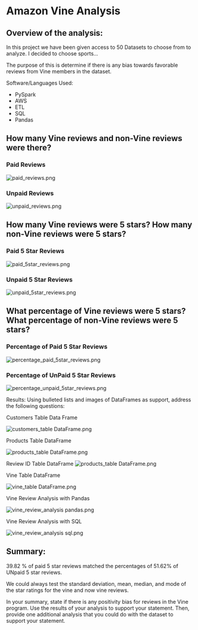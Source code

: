 # Amazon Vine Analysis

## Overview of the analysis: 

In this project we have been given access to 50 Datasets to choose from to analyze. I decided to choose sports...

The purpose of this is determine if there is any bias towards favorable reviews from Vine members in the dataset.

Software/Languages Used: 

* PySpark 
* AWS 
* ETL 
* SQL
* Pandas

## How many Vine reviews and non-Vine reviews were there?

### Paid Reviews

![paid_reviews.png](https://github.com/ABorden23/Amazon_Vine_Analysis/blob/main/resources/paid_reviews.png)

### Unpaid Reviews

![unpaid_reviews.png](https://github.com/ABorden23/Amazon_Vine_Analysis/blob/main/resources/unpaid_reviews.png)

## How many Vine reviews were 5 stars? How many non-Vine reviews were 5 stars?

### Paid 5 Star Reviews

![paid_5star_reviews.png](https://github.com/ABorden23/Amazon_Vine_Analysis/blob/main/resources/paid_5star_reviews.png)

### Unpaid 5 Star Reviews

![unpaid_5star_reviews.png](https://github.com/ABorden23/Amazon_Vine_Analysis/blob/main/resources/unpaid_5star_reviews.png)

## What percentage of Vine reviews were 5 stars? What percentage of non-Vine reviews were 5 stars?

### Percentage of Paid 5 Star Reviews

![percentage_paid_5star_reviews.png](https://github.com/ABorden23/Amazon_Vine_Analysis/blob/main/resources/percentage_paid_5star_reviews.png)

### Percentage of UnPaid 5 Star Reviews

![percentage_unpaid_5star_reviews.png](https://github.com/ABorden23/Amazon_Vine_Analysis/blob/main/resources/percentage_unpaid_5star_reviews.png)

Results: Using bulleted lists and images of DataFrames as support, address the following questions:

Customers Table Data Frame

![customers_table DataFrame.png](https://github.com/ABorden23/Amazon_Vine_Analysis/blob/main/resources/customers_table%20DataFrame.png)

Products Table DataFrame

![products_table DataFrame.png](https://github.com/ABorden23/Amazon_Vine_Analysis/blob/main/resources/products_table%20DataFrame.png)

Review ID Table DataFrame
![products_table DataFrame.png](https://github.com/ABorden23/Amazon_Vine_Analysis/blob/main/resources/review_id_table%20DataFrame.png)

Vine Table DataFrame

![vine_table DataFrame.png](https://github.com/ABorden23/Amazon_Vine_Analysis/blob/main/resources/%20vine_table%20DataFrame.png)

Vine Review Analysis with Pandas

![vine_review_analysis pandas.png](https://github.com/ABorden23/Amazon_Vine_Analysis/blob/main/resources/vine_review_analysis%20pandas.png)

Vine Review Analysis with SQL

![vine_review_analysis sql.png](https://github.com/ABorden23/Amazon_Vine_Analysis/blob/main/resources/vine_review_analysis%20sql.png)

## Summary: 

39.82 % of paid 5 star reviews matched the percentages of 51.62% of UNpaid 5 star reviews. 

We could always test the standard deviation, mean, median, and mode of the star ratings for the vine and now vine reviews.

In your summary, state if there is any positivity bias for reviews in the Vine program. Use the results of your analysis to support your statement. Then, provide one additional analysis that you could do with the dataset to support your statement.
